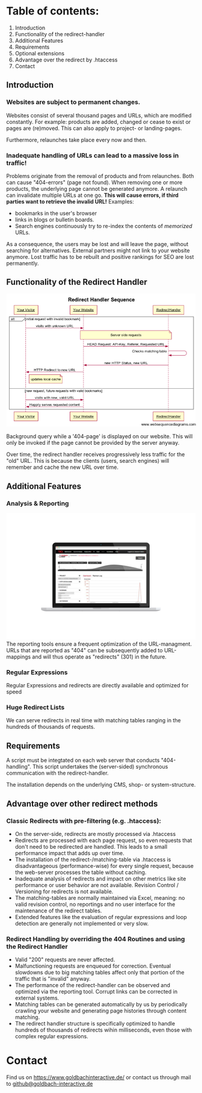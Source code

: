 # Table of contents:

<ol>
  <li>Introduction</li>
  <li>Functionality of the redirect-handler</li>
  <li>Additional Features</li>
  <li>Requirements</li>
  <li>Optional extensions</li>
  <li>Advantage over the redirect by .htaccess</li>
  <li>Contact</li>
</ol>

## Introduction

### Websites are subject to permanent changes. 
Websites consist of several thousand pages and URLs, which are modified constantly. For example: products are added, changed or cease to exist or pages are (re)moved. This can also apply to project- or landing-pages.

Furthermore, relaunches take place every now and then.

### Inadequate handling of URLs can lead to a  massive loss in traffic! 
Problems originate from the removal of products and from relaunches. Both can cause "404-errors" (page not found).
When removing one or more products, the underlying page cannot be generated anymore.
A relaunch can invalidate multiple URLs at one go. 
**This will cause errors, if third parties want to retrieve the invalid URL!**
Examples: 
* bookmarks in the user's browser 
* links in blogs or bulletin boards.
* Search engines continuously try to re-index the contents of *memorized* URLs.

As a consequence, the users may be lost and will  leave the page, without searching for alternatives. External partners might not link to your website anymore.
Lost traffic has to be rebuilt and positive rankings for SEO are lost permanently.

## Functionality of the Redirect Handler
![Functionality of the redirect-handler](https://github.com/gbi-de/redirecthandler-doc/blob/master/rh-sequence.png?raw=true "Redirect Handler Sequence")

Background query while a '404-page' is displayed on our website. This will only be invoked if the page cannot be provided by the server anyway.

Over time, the redirect handler receives progressively less traffic for the "old" URL. This is because the clients (users, search engines) will remember and cache the new URL over time.

## Additional Features

### Analysis & Reporting
![Analysis & Reporting](https://github.com/gbi-de/redirecthandler-doc/blob/master/Analysis_and_Reporting.png?raw=true "Analysis & Reporting")
The reporting tools ensure a frequent optimization of the URL-managment. URLs that are reported as "404" can be subsequently added to URL-mappings and will thus operate as "redirects" (301) in the future.

### Regular Expressions
Regular Expressions and redirects are directly available and optimized for speed

### Huge Redirect Lists
We can serve redirects in real time with matching tables ranging in the hundreds of thousands of requests.


## Requirements
A script must be integtated on each web server that conducts "404-handling".
This script undertakes the (server-sided) synchronous communication with the redirect-handler.

The installation depends on the underlying CMS, shop- or system-structure.

## Advantage over other redirect methods

### Classic Redirects with pre-filtering (e.g. .htaccess):
* On the server-side, redirects are mostly processed via .htaccess
* Redirects are processed with each page request, so even requests that don't need to be redirected are handled. This leads to a small performance impact that adds up over time.
* The installation of the redirect-/matching-table via .htaccess is disadvantageous (performance-wise) for every single request, because the web-server processes the table without caching.
* Inadequate analysis of redirects and impact on other metrics like site performance or user behavior are not available. Revision Control / Versioning for redirects is not available.
* The matching-tables are normally maintained via Excel, meaning: no valid revision control, no reportings and no user interface for the maintenance of the redirect tables.
* Extended features like the evaluation of regular expressions and loop detection are generally not implemented or very slow.

### Redirect Handling by overriding the 404 Routines and using the Redirect Handler
* Valid "200" requests are never affected.
* Malfunctioning requests are enqueued for correction. Eventual slowdowns due to big matching tables affect only that portion of the traffic that is "invalid" anyway.
* The performance of the redirect-handler can be observed and optimized via the reporting tool. Corrupt links can be corrected in external systems.
* Matching tables can be generated automatically by us by periodically crawling your website and generating page histories through content matching.
* The redirect handler structure is specifically optimized to handle hundreds of thousands of redirects wihin milliseconds, even those with complex regular expressions.

# Contact

Find us on https://www.goldbachinteractive.de/ or contact us through mail to github@goldbach-interactive.de
